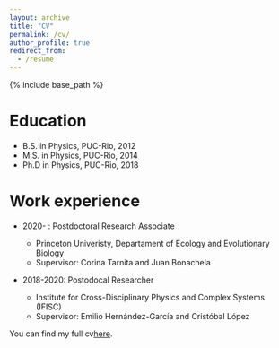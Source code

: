 ```yaml
---
layout: archive
title: "CV"
permalink: /cv/
author_profile: true
redirect_from:
  - /resume
---
```


{% include base_path %}

Education
======
* B.S. in Physics, PUC-Rio, 2012
* M.S. in Physics, PUC-Rio, 2014
* Ph.D in Physics, PUC-Rio, 2018

Work experience
======
* 2020- : Postdoctoral Research Associate
  * Princeton Univeristy, Departament of Ecology and Evolutionary Biology
  * Supervisor: Corina Tarnita and Juan Bonachela

* 2018-2020: Postodocal Researcher
  * Institute for Cross-Disciplinary Physics and Complex Systems (IFISC)
  * Supervisor: Emilio Hernández-García and Cristóbal López
  
You can find my full cv<a href="https://ehcolombo.github.io/files/cv.pdf">here</a>.
